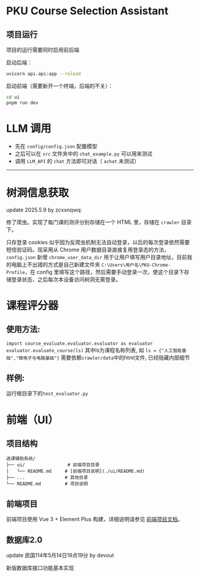 # PKU Course Selection Assistant

## 项目运行

项目的运行需要同时启用前后端

启动后端：
```bash
uvicorn api.api:app --reload
```

启动前端（需要新开一个终端，后端的不关）：
```bash
cd ui
pnpm run dev
```

# LLM 调用

- 先在 `config/config.json` 配置模型
- 之后可以在 `src` 文件夹中的 `chat_example.py` 可以用来测试
- 调用 `LLM_API` 的 `chat` 方法即可对话（ `achat` 未测试）

-------

# 树洞信息获取

update 2025.5.9 by zcxxnqwq:

修了爬虫。实现了每门课的测评分别存储在一个 HTML 里，存储在 `crawler` 目录下。

只存登录 cookies 似乎因为反爬虫机制无法自动登录，以后的每次登录依然需要短信验证码。现采用从 Chrome 用户数据目录直接复用登录态的方法，`config.json` 新增 `chrome_user_data_dir` 用于让用户填写用户目录地址，目前我的电脑上不出错的方式是自己新建文件夹 `C:\Users\用户名\PKU-Chrome-Profile`，在 config 里填写这个路径，然后需要手动登录一次，使这个目录下存储登录状态，之后每次本设备访问树洞无需登录。

# 课程评分器

## 使用方法:
`import course_evaluate.evaluator.evaluator as evaluator` 
`evaluator.evaluate_course(ls)`
其中ls为课程名称列表, 如 `ls = {"人工智能基础","微电子与电路基础"}`
需要依赖`crawler/data`中的html文件, 已经隐藏内部细节
## 样例:
运行根目录下的`test_evaluator.py`


# 前端（UI）

## 项目结构
```
选课辅助系统/
├── ui/                # 前端项目目录
│   └── README.md     # [前端项目说明](./ui/README.md)
├── ...               # 其他目录
└── README.md         # 项目说明
```

## 前端项目
前端项目使用 Vue 3 + Element Plus 构建，详细说明请参见 [前端项目文档](./ui/README.md)。

## 数据库2.0

update 民国114年5月14日19点19分 by devout

新版数据库接口功能基本实现